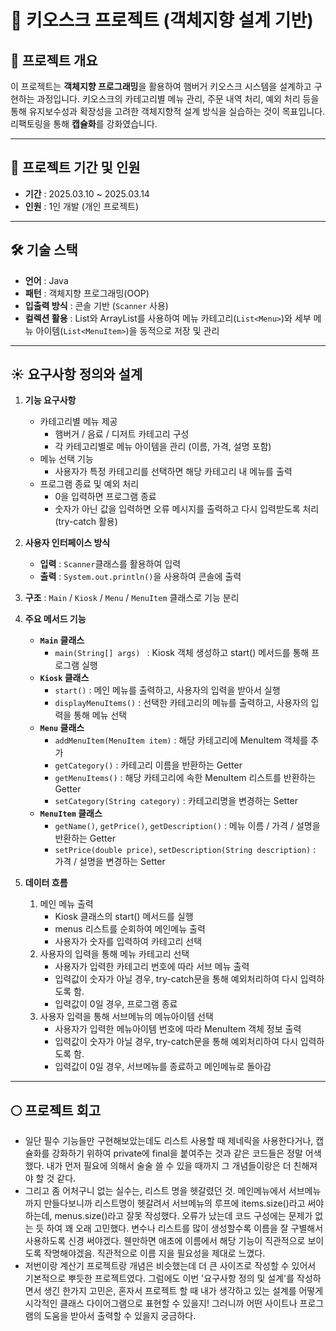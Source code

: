 # 🍔 키오스크 프로젝트 (객체지향 설계 기반)

## 📌 프로젝트 개요
이 프로젝트는 **객체지향 프로그래밍**을 활용하여 햄버거 키오스크 시스템을 설계하고 구현하는 과정입니다. 키오스크의 카테고리별 메뉴 관리, 주문 내역 처리, 예외 처리 등을 통해 유지보수성과 확장성을 고려한 객체지향적 설계 방식을 실습하는 것이 목표입니다. 리팩토링을 통해 **캡슐화**를 강화였습니다.

---

## 📆 프로젝트 기간 및 인원
- **기간** : 2025.03.10 ~ 2025.03.14
- **인원** : 1인 개발 (개인 프로젝트)

---

## 🛠️ 기술 스택
- **언어** : Java  
- **패턴** : 객체지향 프로그래밍(OOP)  
- **입출력 방식** : 콘솔 기반 (`Scanner` 사용)  
- **컬렉션 활용** : List와 ArrayList를 사용하여 메뉴 카테고리(`List<Menu>`)와 세부 메뉴 아이템(`List<MenuItem>`)을 동적으로 저장 및 관리

---

## **☀️ 요구사항 정의와 설계**

1. **기능 요구사항**
   - 카테고리별 메뉴 제공
      - 햄버거 / 음료 / 디저트 카테고리 구성
      - 각 카테고리별로 메뉴 아이템을 관리 (이름, 가격, 설명 포함)
   - 메뉴 선택 기능
      - 사용자가 특정 카테고리를 선택하면 해당 카테고리 내 메뉴를 출력
   - 프로그램 종료 및 예외 처리
      - 0을 입력하면 프로그램 종료
      - 숫자가 아닌 값을 입력하면 오류 메시지를 출력하고 다시 입력받도록 처리 (try-catch 활용)

2. **사용자 인터페이스 방식**
   - **입력** : `Scanner`클래스를 활용하여 입력
   - **출력** : `System.out.println()`을 사용하여 콘솔에 출력

3. **구조**
   : `Main` / `Kiosk` / `Menu` / `MenuItem` 클래스로 기능 분리  

4. **주요 메서드 기능**
   - **`Main` 클래스**
     - `main(String[] args) ` : Kiosk 객체 생성하고 start() 메서드를 통해 프로그램 실행  
   - **`Kiosk` 클래스**
     - `start()` : 메인 메뉴를 출력하고, 사용자의 입력을 받아서 실행  
     - `displayMenuItems()` : 선택한 카테고리의 메뉴를 출력하고, 사용자의 입력을 통해 메뉴 선택 
   - **`Menu` 클래스**
     - `addMenuItem(MenuItem item)` : 해당 카테고리에 MenuItem 객체를 추가
     - `getCategory()` : 카테고리 이름을 반환하는 Getter
     - `getMenuItems()` : 해당 카테고리에 속한 MenuItem 리스트를 반환하는 Getter
     - `setCategory(String category)` : 카테고리명을 변경하는 Setter
   - **`MenuItem` 클래스**
     - `getName()`, `getPrice()`, `getDescription()`  : 메뉴 이름 / 가격 / 설명을 반환하는 Getter
     - `setPrice(double price)`, `setDescription(String description)` : 가격 / 설명을 변경하는 Setter

5. **데이터 흐름**
   1. 메인 메뉴 출력
      - Kiosk 클래스의 start() 메서드를 실행
      - menus 리스트를 순회하여 메인메뉴 출력
      - 사용자가 숫자를 입력하여 카테고리 선택
   2. 사용자의 입력을 통해 메뉴 카테고리 선택
      - 사용자가 입력한 카테고리 번호에 따라 서브 메뉴 출력
      - 입력값이 숫자가 아닐 경우, try-catch문을 통해 예외처리하여 다시 입력하도록 함.
      - 입력값이 0일 경우, 프로그램 종료 
   3. 사용자 입력을 통해 서브메뉴의 메뉴아이템 선택
      - 사용자가 입력한 메뉴아이템 번호에 따라 MenuItem 객체 정보 출력
      - 입력값이 숫자가 아닐 경우, try-catch문을 통해 예외처리하여 다시 입력하도록 함.
      - 입력값이 0일 경우, 서브메뉴를 종료하고 메인메뉴로 돌아감


---

## **🌕 프로젝트 회고**
- 일단 필수 기능들만 구현해보았는데도 리스트 사용할 때 제네릭을 사용한다거나, 캡슐화를 강화하기 위하여 private에 final을 붙여주는 것과 같은 코드들은 정말 어색했다. 내가 먼저 필요에 의해서 술술 쓸 수 있을 때까지 그 개념들이랑은 더 친해져야 할 것 같다.
- 그리고 좀 어처구니 없는 실수는, 리스트 명을 헷갈렸던 것. 메인메뉴에서 서브메뉴까지 만들다보니까 리스트명이 헷갈려서 서브메뉴의 루프에 items.size()라고 써야하는데, menus.size()라고 잘못 작성했다. 오류가 났는데 코드 구성에는 문제가 없는 듯 하여 꽤 오래 고민했다. 변수나 리스트를 많이 생성할수록 이름을 잘 구별해서 사용하도록 신경 써야겠다. 웬만하면 애초에 이름에서 해당 기능이 직관적으로 보이도록 작명해야겠음. 직관적으로 이름 지을 필요성을 제대로 느꼈다.
- 저번이랑 계산기 프로젝트랑 개념은 비슷했는데 더 큰 사이즈로 작성할 수 있어서 기본적으로 뿌듯한 프로젝트였다. 그럼에도 이번 '요구사항 정의 및 설계'를 작성하면서 생긴 한가지 고민은, 혼자서 프로젝트 할 때 내가 생각하고 있는 설계를 어떻게 시각적인 클래스 다이어그램으로  표현할 수 있을지! 그러니까 어떤 사이트나 프로그램의 도움을 받아서 출력할 수 있을지 궁금하다.

